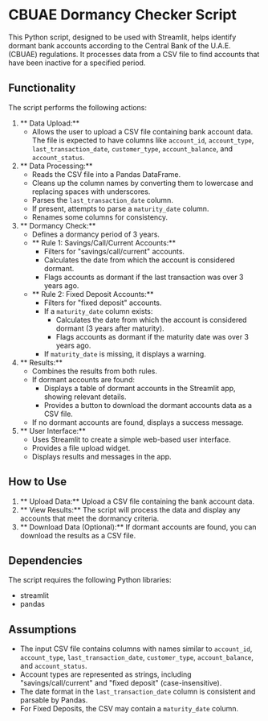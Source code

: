 #   CBUAE Dormancy Checker Script

This Python script, designed to be used with Streamlit, helps identify dormant bank accounts according to the Central Bank of the U.A.E. (CBUAE) regulations. It processes data from a CSV file to find accounts that have been inactive for a specified period.

##  Functionality

The script performs the following actions:

1.  ** Data Upload:**
    * Allows the user to upload a CSV file containing bank account data.  The file is expected to have columns like `account_id`, `account_type`, `last_transaction_date`, `customer_type`, `account_balance`, and `account_status`.
2.  ** Data Processing:**
    * Reads the CSV file into a Pandas DataFrame.
    * Cleans up the column names by converting them to lowercase and replacing spaces with underscores.
    * Parses the `last_transaction_date` column.
    * If present, attempts to parse a `maturity_date` column.
    * Renames some columns for consistency.
3.  ** Dormancy Check:**
    * Defines a dormancy period of 3 years.
    * ** Rule 1: Savings/Call/Current Accounts:**
        * Filters for "savings/call/current" accounts.
        * Calculates the date from which the account is considered dormant.
        * Flags accounts as dormant if the last transaction was over 3 years ago.
    * ** Rule 2: Fixed Deposit Accounts:**
        * Filters for "fixed deposit" accounts.
        * If a `maturity_date` column exists:
            * Calculates the date from which the account is considered dormant (3 years after maturity).
            * Flags accounts as dormant if the maturity date was over 3 years ago.
        * If `maturity_date` is missing, it displays a warning.
4.  ** Results:**
    * Combines the results from both rules.
    * If dormant accounts are found:
        * Displays a table of dormant accounts in the Streamlit app, showing relevant details.
        * Provides a button to download the dormant accounts data as a CSV file.
    * If no dormant accounts are found, displays a success message.
5.  ** User Interface:**
    * Uses Streamlit to create a simple web-based user interface.
    * Provides a file upload widget.
    * Displays results and messages in the app.

##  How to Use

1.  ** Upload Data:** Upload a CSV file containing the bank account data.
2.  ** View Results:** The script will process the data and display any accounts that meet the dormancy criteria.
3.  ** Download Data (Optional):** If dormant accounts are found, you can download the results as a CSV file.

##  Dependencies

The script requires the following Python libraries:

* streamlit
* pandas

##  Assumptions

* The input CSV file contains columns with names similar to `account_id`, `account_type`, `last_transaction_date`, `customer_type`, `account_balance`, and `account_status`.
* Account types are represented as strings, including "savings/call/current" and "fixed deposit" (case-insensitive).
* The date format in the `last_transaction_date` column is consistent and parsable by Pandas.
* For Fixed Deposits, the CSV may contain a `maturity_date` column.

